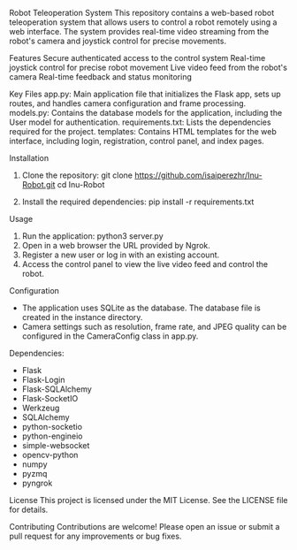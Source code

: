 Robot Teleoperation System
This repository contains a web-based robot teleoperation system that allows users to control a robot remotely using a web interface. The system provides real-time video streaming from the robot's camera and joystick control for precise movements.

Features
Secure authenticated access to the control system
Real-time joystick control for precise robot movement
Live video feed from the robot's camera
Real-time feedback and status monitoring

Key Files
app.py: Main application file that initializes the Flask app, sets up routes, and handles camera configuration and frame processing.
models.py: Contains the database models for the application, including the User model for authentication.
requirements.txt: Lists the dependencies required for the project.
templates: Contains HTML templates for the web interface, including login, registration, control panel, and index pages.

Installation
1. Clone the repository:
git clone https://github.com/isaiperezhr/Inu-Robot.git
cd Inu-Robot

2. Install the required dependencies:
pip install -r requirements.txt

Usage
1. Run the application:
python3 server.py
2. Open in a web browser the URL provided by Ngrok.
3. Register a new user or log in with an existing account.
4. Access the control panel to view the live video feed and control the robot.

Configuration
- The application uses SQLite as the database. The database file is created in the instance directory.
- Camera settings such as resolution, frame rate, and JPEG quality can be configured in the CameraConfig class in app.py.

Dependencies:
- Flask
- Flask-Login
- Flask-SQLAlchemy
- Flask-SocketIO
- Werkzeug
- SQLAlchemy
- python-socketio
- python-engineio
- simple-websocket
- opencv-python
- numpy
- pyzmq
- pyngrok

License
This project is licensed under the MIT License. See the LICENSE file for details.

Contributing
Contributions are welcome! Please open an issue or submit a pull request for any improvements or bug fixes.
